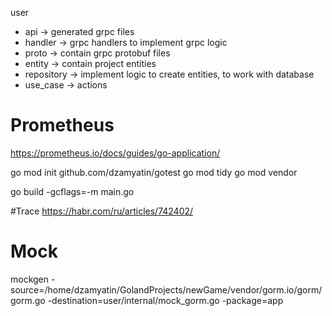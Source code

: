 
user 
- api -> generated grpc files
- handler -> grpc handlers to implement grpc logic
- proto -> contain grpc protobuf files
- entity -> contain project entities
- repository -> implement logic to create entities, to work with database
- use_case -> actions


# Prometheus
https://prometheus.io/docs/guides/go-application/



go mod init github.com/dzamyatin/gotest
go mod tidy
go mod vendor





go build -gcflags=-m main.go

#Trace
https://habr.com/ru/articles/742402/


# Mock
mockgen -source=/home/dzamyatin/GolandProjects/newGame/vendor/gorm.io/gorm/gorm.go -destination=user/internal/mock_gorm.go -package=app
